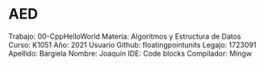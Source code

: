# AED
Trabajo: 00-CppHelloWorld
Materia: Algoritmos y Estructura de Datos
Curso: K1051
Año: 2021
Usuario Github: floatingpointunits
Legajo: 1723091
Apellido: Bargiela
Nombre: Joaquín
IDE: Code blocks
Compilador: Mingw
